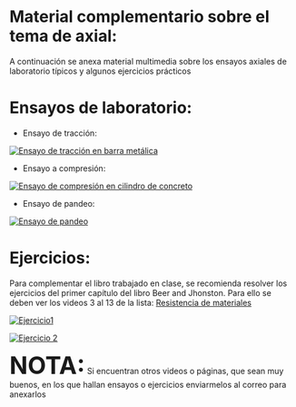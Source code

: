 # Material complementario sobre el tema de axial:

A continuación se anexa material multimedia sobre los ensayos axiales de laboratorio típicos y algunos ejercicios prácticos

# Ensayos de laboratorio:

- Ensayo de tracción:

[![Ensayo de tracción en barra metálica ](http://img.youtube.com/vi/D8U4G5kcpcM/0.jpg)](http://www.youtube.com/watch?v=D8U4G5kcpcM)

- Ensayo a compresión:

[![Ensayo de compresión en cilindro de concreto](http://img.youtube.com/vi/1u9x54SGY2U/0.jpg)](http://www.youtube.com/watch?v=1u9x54SGY2U)

- Ensayo de pandeo: 

[![Ensayo de pandeo](http://img.youtube.com/vi/N56Jdy-SH4c/0.jpg)](http://www.youtube.com/watch?v=N56Jdy-SH4c)

# Ejercicios:
 Para complementar el libro trabajado en clase, se recomienda resolver los ejercicios del primer capítulo del libro Beer and Jhonston. Para ello se deben ver los videos 3 al 13 de la lista:  [Resistencia de materiales](https://www.youtube.com/playlist?list=PLCvMDALcfEMG3y3wCOytL1asaFTO73CN8)

[![Ejercicio1](http://img.youtube.com/vi/hj9q3Y10U54&list=PLCvMDALcfEMG3y3wCOytL1asaFTO73CN8&index=4/0.jpg)](http://www.youtube.com/watch?v=hj9q3Y10U54&list=PLCvMDALcfEMG3y3wCOytL1asaFTO73CN8&index=4)

[![Ejercicio 2](http://img.youtube.com/vi/istNkAW2ICY&list=PLCvMDALcfEMG3y3wCOytL1asaFTO73CN8&index=7/0.jpg)](http://www.youtube.com/watch?v=istNkAW2ICY&list=PLCvMDALcfEMG3y3wCOytL1asaFTO73CN8&index=7)


**<span style="font-size: 300%">NOTA:</span>**
  Si encuentran otros videos o páginas, que sean muy buenos, en los que hallan ensayos o ejercicios enviarmelos al correo para anexarlos 